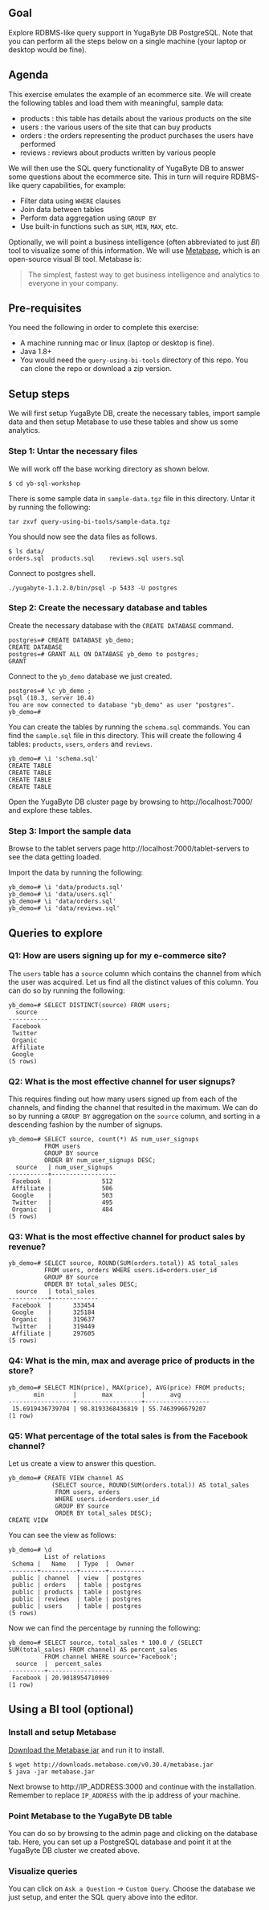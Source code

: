 ## Goal

Explore RDBMS-like query support in YugaByte DB PostgreSQL. Note that you can perform all the steps below on a single machine (your laptop or desktop would be fine).

## Agenda

This exercise emulates the example of an ecommerce site. We will create the following tables and load them with meaningful, sample data:
* products : this table has details about the various products on the site
* users    : the various users of the site that can buy products
* orders   : the orders representing the product purchases the users have performed
* reviews  : reviews about products written by various people

We will then use the SQL query functionality of YugaByte DB to answer some questions about the ecommerce site. This in turn will require RDBMS-like query capabilities, for example:
* Filter data using `WHERE` clauses
* Join data between tables
* Perform data aggregation using `GROUP BY`
* Use built-in functions such as `SUM`, `MIN`, `MAX`, etc.

Optionally, we will point a business intelligence (often abbreviated to just *BI*) tool to visualize some of this information. We will use [Metabase](https://github.com/metabase/metabase), which is an open-source visual BI tool. Metabase is:
> The simplest, fastest way to get business intelligence and analytics to everyone in your company.

## Pre-requisites

You need the following in order to complete this exercise:
* A machine running mac or linux (laptop or desktop is fine).
* Java 1.8+
* You would need the `query-using-bi-tools` directory of this repo. You can clone the repo or download a zip version.

## Setup steps

We will first setup YugaByte DB, create the necessary tables, import sample data and then setup Metabase to use these tables and show us some analytics.

### Step 1: Untar the necessary files

We will work off the base working directory as shown below.
```
$ cd yb-sql-workshop
```

There is some sample data in `sample-data.tgz` file in this directory. Untar it by running the following:
```
tar zxvf query-using-bi-tools/sample-data.tgz
```

You should now see the data files as follows.
```
$ ls data/
orders.sql	products.sql	reviews.sql	users.sql
```

Connect to postgres shell.
```
./yugabyte-1.1.2.0/bin/psql -p 5433 -U postgres
```

### Step 2: Create the necessary database and tables

Create the necessary database with the `CREATE DATABASE` command.
```
postgres=# CREATE DATABASE yb_demo;
CREATE DATABASE
postgres=# GRANT ALL ON DATABASE yb_demo to postgres;
GRANT
```

Connect to the `yb_demo` database we just created.
```
postgres=# \c yb_demo ;
psql (10.3, server 10.4)
You are now connected to database "yb_demo" as user "postgres".
yb_demo=#
```

You can create the tables by running the `schema.sql` commands. You can find the `sample.sql` file in this directory. This will create the following 4 tables: `products`, `users`, `orders` and `reviews`.
```
yb_demo=# \i 'schema.sql'
CREATE TABLE
CREATE TABLE
CREATE TABLE
CREATE TABLE
```

Open the YugaByte DB cluster page by browsing to http://localhost:7000/ and explore these tables.

### Step 3: Import the sample data

Browse to the tablet servers page http://localhost:7000/tablet-servers to see the data getting loaded.

Import the data by running the following:
```
yb_demo=# \i 'data/products.sql'
yb_demo=# \i 'data/users.sql'
yb_demo=# \i 'data/orders.sql'
yb_demo=# \i 'data/reviews.sql'
```

## Queries to explore

### Q1: How are users signing up for my e-commerce site?

The `users` table has a `source` column which contains the channel from which the user was acquired. Let us find all the distinct values of this column. You can do so by running the following:
```
yb_demo=# SELECT DISTINCT(source) FROM users;
  source
-----------
 Facebook
 Twitter
 Organic
 Affiliate
 Google
(5 rows)
```

### Q2: What is the most effective channel for user signups?
This requires finding out how many users signed up from each of the channels, and finding the channel that resulted in the maximum. We can do so by running a `GROUP BY` aggregation on the `source` column, and sorting in a descending fashion by the number of signups.
```
yb_demo=# SELECT source, count(*) AS num_user_signups
          FROM users
          GROUP BY source
          ORDER BY num_user_signups DESC;
  source   | num_user_signups
-----------+------------------
 Facebook  |              512
 Affiliate |              506
 Google    |              503
 Twitter   |              495
 Organic   |              484
(5 rows)
```

### Q3: What is the most effective channel for product sales by revenue?

```
yb_demo=# SELECT source, ROUND(SUM(orders.total)) AS total_sales
          FROM users, orders WHERE users.id=orders.user_id
          GROUP BY source
          ORDER BY total_sales DESC;
  source   | total_sales
-----------+-------------
 Facebook  |      333454
 Google    |      325184
 Organic   |      319637
 Twitter   |      319449
 Affiliate |      297605
(5 rows)
```

### Q4: What is the min, max and average price of products in the store?

```
yb_demo=# SELECT MIN(price), MAX(price), AVG(price) FROM products;
       min        |       max        |       avg
------------------+------------------+------------------
 15.6919436739704 | 98.8193368436819 | 55.7463996679207
(1 row)
```

### Q5: What percentage of the total sales is from the Facebook channel?

Let us create a view to answer this question.
```
yb_demo=# CREATE VIEW channel AS
            (SELECT source, ROUND(SUM(orders.total)) AS total_sales
             FROM users, orders
             WHERE users.id=orders.user_id
             GROUP BY source
             ORDER BY total_sales DESC);
CREATE VIEW
```
You can see the view as follows:
```
yb_demo=# \d
          List of relations
 Schema |   Name   | Type  |  Owner
--------+----------+-------+----------
 public | channel  | view  | postgres
 public | orders   | table | postgres
 public | products | table | postgres
 public | reviews  | table | postgres
 public | users    | table | postgres
(5 rows)
```

Now we can find the percentage by running the following:
```
yb_demo=# SELECT source, total_sales * 100.0 / (SELECT SUM(total_sales) FROM channel) AS percent_sales
          FROM channel WHERE source='Facebook';
  source  |  percent_sales
----------+------------------
 Facebook | 20.9018954710909
(1 row)
```

## Using a BI tool (optional)

### Install and setup Metabase

[Download the Metabase jar](https://metabase.com/start/jar.html) and run it to install.
```
$ wget http://downloads.metabase.com/v0.30.4/metabase.jar
$ java -jar metabase.jar
```
Next browse to http://IP_ADDRESS:3000 and continue with the installation. Remember to replace `IP_ADDRESS` with the ip address of your machine.

### Point Metabase to the YugaByte DB table

You can do so by browsing to the admin page and clicking on the database tab. Here, you can set up a PostgreSQL database and point it at the YugaByte DB cluster we created above.

### Visualize queries

You can click on `Ask a Question` -> `Custom Query`. Choose the database we just setup, and enter the SQL query above into the editor.

